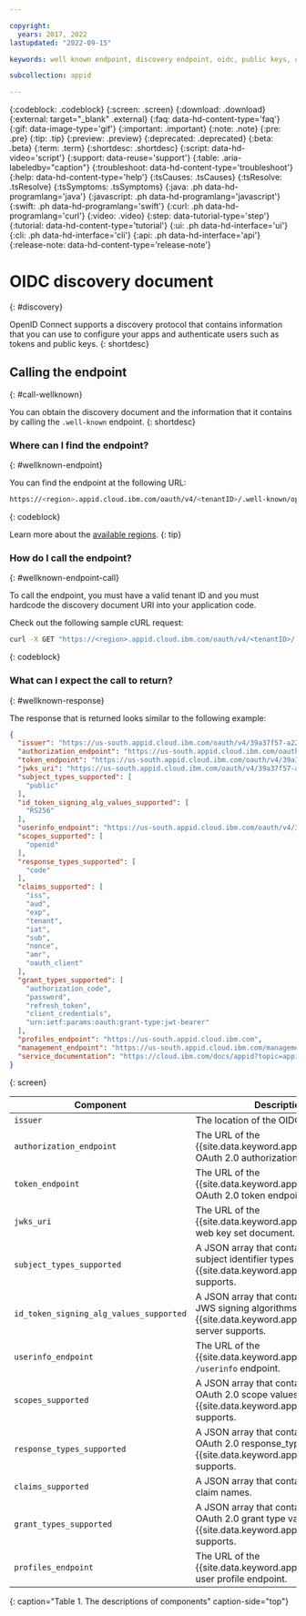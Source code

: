 ```yaml
---

copyright:
  years: 2017, 2022
lastupdated: "2022-09-15"

keywords: well known endpoint, discovery endpoint, oidc, public keys, user information, claims, attributes, full profile, identity providers, app security, tokens

subcollection: appid

---
```


{:codeblock: .codeblock}
{:screen: .screen}
{:download: .download}
{:external: target="_blank" .external}
{:faq: data-hd-content-type='faq'}
{:gif: data-image-type='gif'}
{:important: .important}
{:note: .note}
{:pre: .pre}
{:tip: .tip}
{:preview: .preview}
{:deprecated: .deprecated}
{:beta: .beta}
{:term: .term}
{:shortdesc: .shortdesc}
{:script: data-hd-video='script'}
{:support: data-reuse='support'}
{:table: .aria-labeledby="caption"}
{:troubleshoot: data-hd-content-type='troubleshoot'}
{:help: data-hd-content-type='help'}
{:tsCauses: .tsCauses}
{:tsResolve: .tsResolve}
{:tsSymptoms: .tsSymptoms}
{:java: .ph data-hd-programlang='java'}
{:javascript: .ph data-hd-programlang='javascript'}
{:swift: .ph data-hd-programlang='swift'}
{:curl: .ph data-hd-programlang='curl'}
{:video: .video}
{:step: data-tutorial-type='step'}
{:tutorial: data-hd-content-type='tutorial'}
{:ui: .ph data-hd-interface='ui'}
{:cli: .ph data-hd-interface='cli'}
{:api: .ph data-hd-interface='api'}
{:release-note: data-hd-content-type='release-note'}


# OIDC discovery document
{: #discovery}

OpenID Connect supports a discovery protocol that contains information that you can use to configure your apps and authenticate users such as tokens and public keys.
{: shortdesc}


## Calling the endpoint
{: #call-wellknown}

You can obtain the discovery document and the information that it contains by calling the `.well-known` endpoint.
{: shortdesc}


### Where can I find the endpoint?
{: #wellknown-endpoint}

You can find the endpoint at the following URL:

```sh
https://<region>.appid.cloud.ibm.com/oauth/v4/<tenantID>/.well-known/openid-configuration
```
{: codeblock}

Learn more about the [available regions](/docs/appid?topic=appid-regions-endpoints).
{: tip}



### How do I call the endpoint?
{: #wellknown-endpoint-call}

To call the endpoint, you must have a valid tenant ID and you must hardcode the discovery document URI into your application code.

Check out the following sample cURL request:

```sh
curl -X GET "https://<region>.appid.cloud.ibm.com/oauth/v4/<tenantID>/.well-known/openid-configuration" -H "accept: application/json"
```
{: codeblock}

### What can I expect the call to return?
{: #wellknown-response}

The response that is returned looks similar to the following example:

```json
{
  "issuer": "https://us-south.appid.cloud.ibm.com/oauth/v4/39a37f57-a227-4bfe-a044-93b6e6060b61",
  "authorization_endpoint": "https://us-south.appid.cloud.ibm.com/oauth/v4/39a37f57-a227-4bfe-a044-93b6e6060b61/authorization",
  "token_endpoint": "https://us-south.appid.cloud.ibm.com/oauth/v4/39a37f57-a227-4bfe-a044-93b6e6060b61/token",
  "jwks_uri": "https://us-south.appid.cloud.ibm.com/oauth/v4/39a37f57-a227-4bfe-a044-93b6e6060b61/publickeys",
  "subject_types_supported": [
    "public"
  ],
  "id_token_signing_alg_values_supported": [
    "RS256"
  ],
  "userinfo_endpoint": "https://us-south.appid.cloud.ibm.com/oauth/v4/39a37f57-a227-4bfe-a044-93b6e6060b61/userinfo",
  "scopes_supported": [
    "openid"
  ],
  "response_types_supported": [
    "code"
  ],
  "claims_supported": [
    "iss",
    "aud",
    "exp",
    "tenant",
    "iat",
    "sub",
    "nonce",
    "amr",
    "oauth_client"
  ],
  "grant_types_supported": [
    "authorization_code",
    "password",
    "refresh_token",
    "client_credentials",
    "urn:ietf:params:oauth:grant-type:jwt-bearer"
  ],
  "profiles_endpoint": "https://us-south.appid.cloud.ibm.com",
  "management_endpoint": "https://us-south.appid.cloud.ibm.com/management/v4/39a37f57-a227-4bfe-a044-93b6e6060b61",
  "service_documentation": "https://cloud.ibm.com/docs/appid?topic=appid-getting-started"
}
```
{: screen}

| Component | Description | 
|-----|----| 
| `issuer` | The location of the OIDC provider. |
| `authorization_endpoint` | The URL of the {{site.data.keyword.appid_short_notm}} OAuth 2.0 authorization endpoint. |
| `token_endpoint` | The URL of the {{site.data.keyword.appid_short_notm}} OAuth 2.0 token endpoint. |
| `jwks_uri` | The URL of the {{site.data.keyword.appid_short_notm}} web key set document. |
| `subject_types_supported` | A JSON array that contains a list of the subject identifier types that {{site.data.keyword.appid_short_notm}} supports. |
| `id_token_signing_alg_values_supported` | A JSON array that contains a list of the JWS signing algorithms that the {{site.data.keyword.appid_short_notm}} server supports. |
| `userinfo_endpoint` | The URL of the {{site.data.keyword.appid_short_notm}} `/userinfo` endpoint. |
| `scopes_supported` | A JSON array that contains a list of the OAuth 2.0 scope values that {{site.data.keyword.appid_short_notm}} supports. |
| `response_types_supported` | A JSON array that contains a list of the OAuth 2.0 response_type values that {{site.data.keyword.appid_short_notm}} supports. |
| `claims_supported` | A JSON array that contains a list of the claim names. |
| `grant_types_supported` | A JSON array that contains a list of the OAuth 2.0 grant type values that {{site.data.keyword.appid_short_notm}} supports. |
| `profiles_endpoint` | The URL of the {{site.data.keyword.appid_short_notm}} user profile endpoint. | 
   {: caption="Table 1. The descriptions of components" caption-side="top"}

